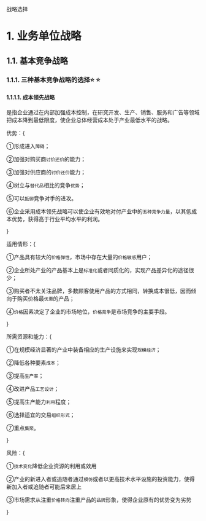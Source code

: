 战略选择

# 1. 业务单位战略

## 1.1. 基本竞争战略

### 1.1.1. 三种基本竞争战略的选择:star: :star: 

#### 1.1.1.1. 成本领先战略

是指企业通过在内部加强成本控制，在研究开发、生产、销售、服务和广告等领域把成本降到最低限度，使企业总体经营成本处于产业最低水平的战略。

优势：{

①形成进入`障碍`；

②加强对购买商`讨价还价`的能力；

③加强对供应商的`讨价还价`能力；

④树立与`替代品`相比的竞争`优势`；

⑤可以`抵御`竞争对手的进攻。

⑥企业采用成本领先战略可以使企业有效地对付产业中的`五种竞争力量`，以其低成本优势，获得高于行业平均水平的利润。

}

适用情形：{

①产品具有较大的`价格弹性`，市场中存在大量的`价格敏感`用户；

②企业所处产业的产品基本上是`标准化`或者同质化的，实现产品差异化的途径很少；

③购买者不太关注品牌，多数顾客使用产品的方式相同，转换成本很低，因而倾向于购买价格最`优惠`的产品；

④`价格`因素决定了企业的市场地位，`价格竞争`是市场竞争的主耍手段。

}

所需资源和能力：{

①在规模经济显著的产业中装备相应的生产设施来实现`规模经济`；

②降低各种要素`成本`；

③提高`生产率`；

④改进产品`工艺设计`；

⑤提高生产能力`利用`程度；

⑥选择适宜的交易`组织形式`；

⑦重点`集聚`。

}

风险：{

①`技术变化`降低企业资源的利用或效用

②产业的新进入者或追随者通过`模仿`或者以更高技术水平设施的投资能力，使得新加入者或追随者可能后来居上

③市场需求从注重`价格转向`注重产品的`品牌`形象，使得企业原有的优势变为劣势

}
